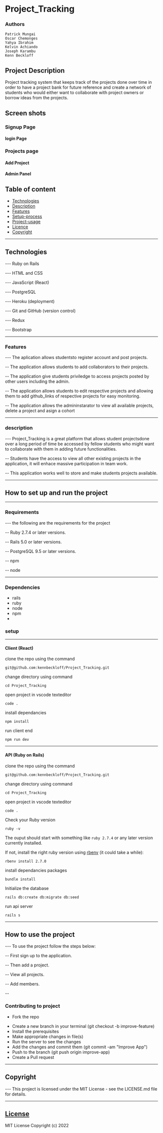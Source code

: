 # Project_Tracking

### Authors

    Patrick Mungai
    Oscar Chemonges
    Yahya Ibrahim
    Kelvin Achiando
    Joseph Karambu
    Kenn Beckloff
    

## Project Description

Project tracking system that keeps track of the projects done over time in order to have a project bank for future reference 
and create a network of students who would either want to collaborate with project owners or borrow ideas from the projects. 


## Screen shots

### Signup Page

#### login Page

### Projects page

#### Add Project

#### Admin Panel


## Table of content

- [Technologies](#description)
- [Description](#description)
- [Features](#features)
- [Setup-process](#setup_process)
- [Project-usage](#project-usage)
- [Licence](#licence)
- [Copyright](#copyright)

---

## Technologies

--- Ruby on Rails

--- HTML and CSS

--- JavaScript (React)

--- PostgreSQL

--- Heroku (deployment)

--- Git and GitHub (version control)

--- Redux

--- Bootstrap

---

### Features

--- The aplication allows studentsto register account and post projects.

-- The application allows students to add collaborators to their projects.

-- The application give students priviledge to access projects posted by other users including the admin.

-- The application allows students to edit respective projects and allowing them to add github_links of respective projects for easy monitoring.

-- The application allows the admininstarator to view all available projects, delete a project and asign a cohort

---

### description

--- Project_Tracking is a great platform that allows student projectsdone over a long period of time be accessed by fellow students who might want to collaborate with them in adding future functionalities.

-- Students have the access to view all other existing projects in the application, it will enhace massive participation in team work.

-- This application works well to store and make students projects available.

---

## How to set up and run the project

---

### Requirements

--- the following are the requirements for the project

-- Ruby 2.7.4 or later versions.

-- Rails 5.0 or later versions.

-- PostgreSQL 9.5 or later versions.

-- npm

-- node

---

### Dependencies

- rails
- ruby
- node
- npm
-

### setup

---

#### Client (React)

clone the repo using the command

```terminal
git@github.com:kennbeckloff/Project_Tracking.git
```

change directory using command

```terminal
cd Project_Tracking
```

open project in vscode texteditor

```terminal
code .
```

install dependancies

```shell
npm install
```

run client end

```terminal
npm run dev
```

---

#### API (Ruby on Rails)

clone the repo using the command

```terminal
git@github.com:kennbeckloff/Project_Tracking.git
```

change directory using command

```terminal
cd Project_Tracking
```

open project in vscode texteditor

```terminal
code .
```

Check your Ruby version

```terminal
ruby -v
```

The ouput should start with something like `ruby 2.7.4` or any later version currently installed.

If not, install the right ruby version using [rbenv](https://github.com/rbenv/rbenv) (it could take a while):

```terminal
rbenv install 2.7.0
```

install dependancies packages

```terminal
bundle install
```

Initialize the database

```terminal
rails db:create db:migrate db:seed
```

run api server

```terminal
rails s
```

---

## How to use the project

--- To use the project follow the steps below:

-- First sign up to the application.

-- Then add a project.

-- View all projects.

-- Add members.

-- 


### Contributing to project

- Fork the repo

* Create a new branch in your terminal (git checkout -b improve-feature)
* Install the prerequisites
* Make appropriate changes in file(s)
* Run the server to see the changes
* Add the changes and commit them (git commit -am "Improve App")
* Push to the branch (git push origin improve-app)
* Create a Pull request

---

## Copyright

--- This project is licensed under the MIT License - see the LICENSE.md file for details.

---

## [License](LICENSE)

MIT License
Copyright (c) 2022